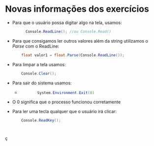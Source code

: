# Novas informações dos exercícios

- Para que o usuário possa digitar algo na tela, usamos:
  ```csharp
        Console.ReadLine(); //ou Console.Read()

- Para que consigamos ler outros valores além da string utilizamos o *Parse* com o ReadLine:
    ```csharp
        float valor1 = float.Parse(Console.ReadLine());
- Para limpar a tela usamos:
    ```csharp
        Console.Clear();

- Para sair do sistema usamos:
  - ```csharp
            System.Environment.Exit(0)
- O 0 significa que o processo funcionou corretamente

- Para ler uma tecla qualquer que o usuário irá clicar:
    ```csharp
        Console.ReadKey();




ç
